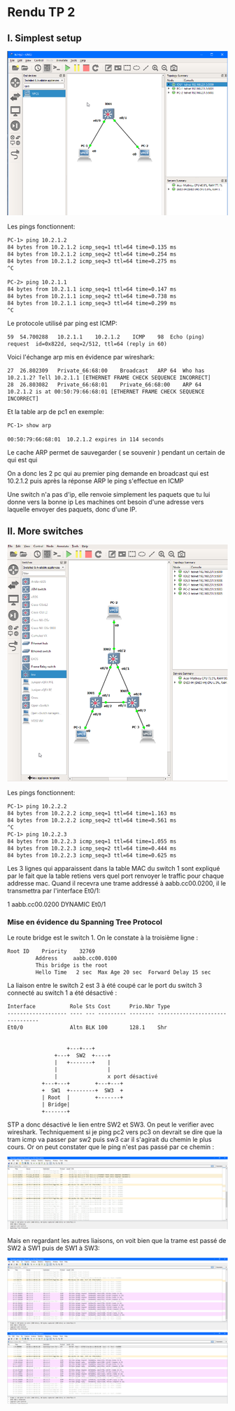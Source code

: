 # Rendu TP 2

## I. Simplest setup

![alt text](https://github.com/MathieuCaselles/b2/blob/master/reseau/rendu_tp/tp2/gns3-tp2-screen.png)  

Les pings fonctionnent:

    PC-1> ping 10.2.1.2
    84 bytes from 10.2.1.2 icmp_seq=1 ttl=64 time=0.135 ms
    84 bytes from 10.2.1.2 icmp_seq=2 ttl=64 time=0.254 ms
    84 bytes from 10.2.1.2 icmp_seq=3 ttl=64 time=0.275 ms
    ^C

    PC-2> ping 10.2.1.1
    84 bytes from 10.2.1.1 icmp_seq=1 ttl=64 time=0.147 ms
    84 bytes from 10.2.1.1 icmp_seq=2 ttl=64 time=0.738 ms
    84 bytes from 10.2.1.1 icmp_seq=3 ttl=64 time=0.299 ms
    ^C


Le protocole utilisé par ping est ICMP:

    59	54.700288	10.2.1.1	10.2.1.2	ICMP	98	Echo (ping) request  id=0x822d, seq=2/512, ttl=64 (reply in 60)

Voici l'échange arp mis en évidence par wireshark:

    27	26.802309	Private_66:68:00	Broadcast	ARP	64	Who has 10.2.1.2? Tell 10.2.1.1 [ETHERNET FRAME CHECK SEQUENCE INCORRECT]
    28	26.803082	Private_66:68:01	Private_66:68:00	ARP	64	10.2.1.2 is at 00:50:79:66:68:01 [ETHERNET FRAME CHECK SEQUENCE INCORRECT]

Et la table arp de pc1 en exemple:

    PC-1> show arp

    00:50:79:66:68:01  10.2.1.2 expires in 114 seconds

Le cache ARP permet de sauvegarder ( se souvenir ) pendant un certain de qui est qui

On a donc les 2 pc qui au premier ping demande en broadcast qui est 10.2.1.2 puis après la réponse ARP le ping s'effectue en ICMP

Une switch n'a pas d'ip, elle renvoie simplement les paquets que tu lui donne vers la bonne ip
Les machines ont besoin d'une adresse vers laquelle envoyer des paquets, donc d'une IP.

## II. More switches

![alt text](https://github.com/MathieuCaselles/b2/blob/master/reseau/rendu_tp/tp2/gns3-tp2-screen2.png)  

Les pings fonctionnent:

    PC-1> ping 10.2.2.2
    84 bytes from 10.2.2.2 icmp_seq=1 ttl=64 time=1.163 ms
    84 bytes from 10.2.2.2 icmp_seq=2 ttl=64 time=0.561 ms
    ^C
    PC-1> ping 10.2.2.3
    84 bytes from 10.2.2.3 icmp_seq=1 ttl=64 time=1.055 ms
    84 bytes from 10.2.2.3 icmp_seq=2 ttl=64 time=0.444 ms
    84 bytes from 10.2.2.3 icmp_seq=3 ttl=64 time=0.625 ms


Les 3 lignes qui apparaissent dans la table MAC du switch 1 sont expliqué par le fait que la table retiens vers quel port renvoyer le traffic pour chaque addresse mac.
Quand il recevra une trame addressé à aabb.cc00.0200, il le transmettra par l'interface Et0/1:  

 1    aabb.cc00.0200    DYNAMIC     Et0/1


### Mise en évidence du Spanning Tree Protocol

Le route bridge est le switch 1. On le constate à la troisième ligne :  

    Root ID    Priority    32769
             Address     aabb.cc00.0100
             This bridge is the root
             Hello Time   2 sec  Max Age 20 sec  Forward Delay 15 sec

La liaison entre le switch 2 est 3 à été coupé car le port du switch 3 connecté au switch 1 a été désactivé :

    Interface           Role Sts Cost      Prio.Nbr Type
    ------------------- ---- --- --------- -------- --------------------------------
    Et0/0               Altn BLK 100       128.1    Shr


                       +---+---+
                   +---+  SW2  +----+
                   |   +-------+    |
                   |                |
                   |                x port désactivé
               +---+---+        +---+---+        
               +  SW1  +--------+  SW3  +
               | Root  |        +-------+  
               | Bridge|        
               +-------+             



STP a donc désactivé  le lien entre SW2 et SW3. On peut le verifier avec wireshark. Techniquement si je ping pc2 vers pc3 on devrait se dire que la tram icmp va passer par sw2 puis sw3 car il s'agirait du chemin le plus cours. Or on peut constater que le ping n'est pas passé par ce chemin :  

![alt text](https://github.com/MathieuCaselles/b2/blob/master/reseau/rendu_tp/tp2/liaisonSwitch-2-3.png)   


Mais en regardant les autres liaisons, on voit bien que la trame est passé de SW2 à SW1 puis de SW1 à SW3:  

![alt text](https://github.com/MathieuCaselles/b2/blob/master/reseau/rendu_tp/tp2/liaisonSwitch-1-2.png)
![alt text](https://github.com/MathieuCaselles/b2/blob/master/reseau/rendu_tp/tp2/liaisonSwitch-1-3.png)

